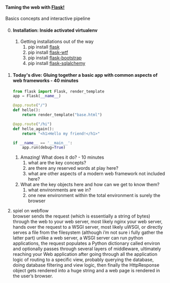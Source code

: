 #### Taming the web with [Flask!](http://flask.pocoo.org/)


Basics concepts and interactive pipeline


0. #### Installation: Inside activated virtualenv    
    1. Getting installations out of the way    
        1. pip install [flask](http://flask.pocoo.org/)        
        2. pip install [flask-wtf](https://flask-wtf.readthedocs.org/en/latest/)    
        3. pip install [flask-bootstrap](http://pythonhosted.org/Flask-Bootstrap/)    
        3. pip install [flask-sqlalchemy](https://pythonhosted.org/Flask-SQLAlchemy/)    


1. #### Today's dive: Gluing together a basic app with common aspects of web frameworks - 40 minutes    

    ```python
    from flask import Flask, render_template
    app = Flask(__name__)

    @app.route("/")
    def hello():
        return render_template("base.html")

    @app.route("/hi")
    def hello_again():
        return "<h1>Hello my friend!</h1>"
    
    if __name__ == '__main__':
        app.run(debug=True)
    ```    

    1. Amazing! What does it do? - 10 minutes
        1. what are the key concepts?    
        2. are there any reserved words at play here?      
        3. what are        other aspects of a modern web framework not included here?    
    2. What are the key objects here and how can we get to know them?    
        1. what environments are we in?     
        2. one new environment within the total environment is surely the browser    
    

2.  spiel on webflow    
    browser sends the request (which is essentially a string of bytes) through the web to your web server, most likely nginx
    your web server, hands over the request to a WSGI server, most likely uWSGI, or directly serves a file from the filesystem (although i’m not sure i fully gather the latter part)
    unlike a web server, a WSGI server can run python applications, the request populates a Python dictionary called environ and optionally passes through several layers of middleware, ultimately reaching your Web application
    after going through all the application logic of routing to a specific view, probably querying the database, doing database filtering and view logic, then finally the HttpResponse object gets rendered into a huge string and a web page is rendered in the user’s browser.
